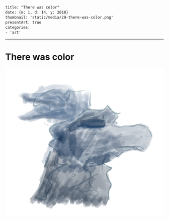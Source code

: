 
    title: "There was color"
    date: {m: 1, d: 14, y: 2018}
    thumbnail: 'static/media/29-there-was-color.png'
    presentArt: true
    categories:
    - 'art'

---

# There was color

![There was color](static/media/29-there-was-color.png)
